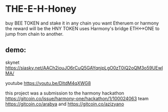 
# THE-E-H-Honey



buy BEE  TOKEN  and stake it in any chain you want Etheruem or harmony 
the reward will be the HNY TOKEN 
uses Harmony's bridge ETH<->ONE to jump from chain to another.
## demo:
skynet 
https://siasky.net/AACh2iouJO6rCuQ5GAYqnjpLgO0zT0iQ2oQM3o59UEwlMA/


youtube
https://youtu.be/DltdM4qXWG8


this project was a submission to the harmony hackathon https://gitcoin.co/issue/harmony-one/hackathon/1/100024063
team https://gitcoin.co/arabya and https://gitcoin.co/azizyano
